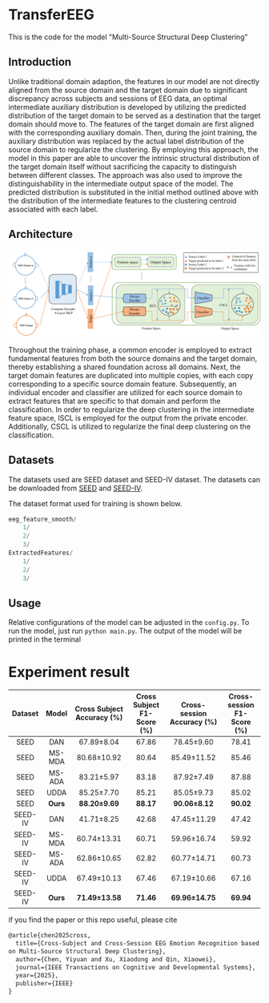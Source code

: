 # TransferEEG

This is the code for the model "Multi-Source Structural Deep Clustering"

## Introduction

Unlike traditional domain adaption, the features in our model are not directly aligned from the source domain and the target domain due to significant discrepancy across subjects and sessions of EEG data, an optimal intermediate auxiliary distribution is developed by utilizing the predicted distribution of the target domain to be served as a destination that the target domain should move to. The features of the target domain are first aligned with the corresponding auxiliary domain. Then, during the joint training, the auxiliary distribution was replaced by the actual label distribution of the source domain to regularize the clustering. By employing this approach, the model in this paper are able to uncover the intrinsic structural distribution of the target domain itself without sacrificing the capacity to distinguish between different classes. The approach was also used to improve the distinguishability in the intermediate output space of the model. The predicted distribution is substituted in the initial method outlined above with the distribution of the intermediate features to the clustering centroid associated with each label.

## Architecture

![Figure 2](image/model.png)

Throughout the training phase, a common encoder is employed to extract fundamental features from both the source domains and the target domain, thereby establishing a shared foundation across all domains. Next, the target domain features are duplicated into multiple copies, with each copy corresponding to a specific source domain feature. Subsequently, an individual encoder and classifier are utilized for each source domain to extract features that are specific to that domain and perform the classification. In order to regularize the deep clustering in the intermediate feature space, ISCL is employed for the output from the private encoder. Additionally, CSCL is utilized to regularize the final deep clustering on the classification.

## Datasets

The datasets used are SEED dataset and SEED-IV dataset. The datasets can be downloaded from [SEED](https://bcmi.sjtu.edu.cn/~seed/index.html) and [SEED-IV](https://bcmi.sjtu.edu.cn/~seed/seed-iv.html).

The dataset format used for training is shown below.

```python
eeg_feature_smooth/
    1/
    2/
    3/
ExtractedFeatures/
    1/
    2/
    3/
```

## Usage

Relative configurations of the model can be adjusted in the `config.py`. To run the model, just run `python main.py`. The output of the model will be printed in the terminal

# Experiment result

| Dataset |  Model   | Cross Subject Accuracy (%) | Cross Subject F1-Score (%) | Cross-session Accuracy (%) | Cross-session F1-Score (%) |
| :-----: | :------: | :------------------------: | :------------------------: | :------------------------: | :------------------------: |
|  SEED   |   DAN    |         67.89±8.04         |           67.86            |         78.45±9.60         |           78.41            |
|  SEED   |  MS-MDA  |        80.68±10.92         |           80.64            |        85.49±11.52         |           85.46            |
|  SEED   |  MS-ADA  |         83.21±5.97         |           83.18            |         87.92±7.49         |           87.88            |
|  SEED   |   UDDA   |         85.25±7.70         |           85.21            |         85.05±9.73         |           85.02            |
|  SEED   | **Ours** |       **88.20±9.69**       |         **88.17**          |       **90.06±8.12**       |         **90.02**          |
| SEED-IV |   DAN    |         41.71±8.25         |           42.68            |        47.45±11.29         |           47.42            |
| SEED-IV |  MS-MDA  |        60.74±13.31         |           60.71            |        59.96±16.74         |           59.92            |
| SEED-IV |  MS-ADA  |        62.86±10.65         |           62.82            |        60.77±14.71         |           60.73            |
| SEED-IV |   UDDA   |        67.49±10.13         |           67.46            |        67.19±10.66         |           67.16            |
| SEED-IV | **Ours** |      **71.49±13.58**       |         **71.46**          |      **69.96±14.75**       |         **69.94**          |

if you find the paper or this repo useful, please cite

```
@article{chen2025cross,
  title={Cross-Subject and Cross-Session EEG Emotion Recognition based on Multi-Source Structural Deep Clustering},
  author={Chen, Yiyuan and Xu, Xiaodong and Qin, Xiaowei},
  journal={IEEE Transactions on Cognitive and Developmental Systems},
  year={2025},
  publisher={IEEE}
}
```

